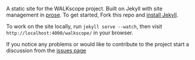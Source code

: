 A static site for the WALKscope project. Built on Jekyll  with
site management in [prose](http://prose.io). To get started, Fork this repo and [install Jekyll](http://jekyllrb.com/docs/installation).

To work on the site locally, run `jekyll serve --watch`, then visit `http://localhost:4000/walkscope/` in your browser.

If you notice any problems or would like to contribute to the project start a discussion from the [issues page](https://github.com/localdata/walkscope/issues)

